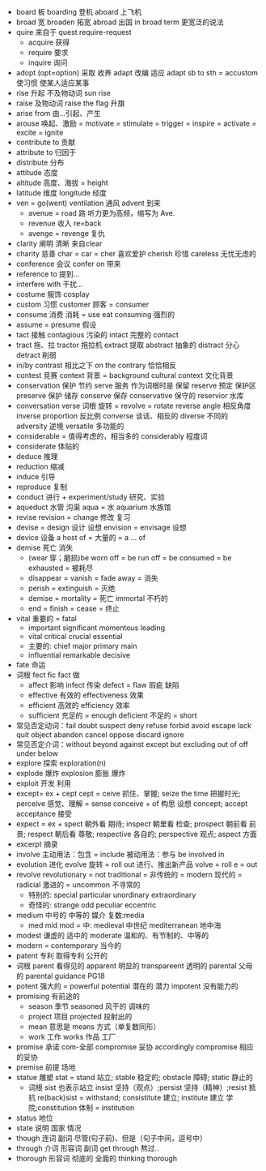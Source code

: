 * board 板 boarding 登机 aboard 上飞机 
* broad 宽 broaden 拓宽 abroad 出国 in broad term 更宽泛的说法
* quire 来自于 quest require-request
  * acquire 获得
  * require 要求
  * inquire 询问
* adopt (opt=option) 采取 收养 adapt 改编 适应 adapt sb to sth = accustom 使习惯 使某人适应某事
* rise 升起 不及物动词 sun rise
* raise 及物动词 raise the flag 升旗
* arise from 由...引起、产生
* arouse 唤起、激励 = motivate = stimulate = trigger = inspire = activate = excite = ignite
* contribute to 贡献
* attribute to 归因于
* distribute 分布
* attitude 态度
* altitude 高度、海拔 = height
* latitude 维度 longitude 经度
* ven = go(went) ventilation 通风 advent 到来
  * avenue = road 路 听力更为高频，缩写为 Ave.
  * revenue 收入 re=back
  * avenge = revenge 复仇
* clarity 阐明 清晰 来自clear
* charity 慈善 char = car = cher 喜欢爱护 cherish 珍惜 careless 无忧无虑的
* conference 会议 confer on 带来
* reference to 提到...
* interfere with 干扰...
* costume 服饰 cosplay
* custom 习惯 customer 顾客 = consumer
* consume 消费 消耗 = use eat consuming 强烈的
* assume = presume 假设
* tact 接触 contagious 污染的 intact 完整的 contact
* tract 拖、拉 tractor 拖拉机 extract 提取 abstract 抽象的 distract 分心 detract 削弱
* in/by contrast 相比之下 on the contrary 恰恰相反
* contest 竞赛 context 背景 = background cultural context 文化背景
* conservation 保护 节约 serve 服务 作为词根时是 保留 reserve 预定 保护区 preserve 保护 储存 conserve 保存 conservative 保守的 reservior 水库
* conversation verse 词根 旋转 = revolve = rotate reverse angle 相反角度 inverse proportion 反比例 converse 谈话、相反的 diverse 不同的 adversity 逆境 versatile 多功能的
* considerable = 值得考虑的，相当多的 considerably 程度词
* considerate 体贴的
* deduce 推理
* reduction 缩减
* induce 引导
* reproduce 复制
* conduct 进行 + experiment/study 研究、实验
* aqueduct 水管 沟渠 aqua = 水 aquarium 水族馆
* revise revision = change 修改 复习
* devise = design 设计 设想 envision = envisage 设想
* device 设备 a host of = 大量的 = a ... of
* demise 死亡 消失
  * (wear 穿；磨损)be worn off = be run off = be consumed = be exhausted = 被耗尽
  * disappear = vanish = fade away = 消失
  * perish = extinguish = 灭绝
  * demise = mortality = 死亡 immortal 不朽的
  * end = finish = cease = 终止
* vital 重要的 = fatal
  * important significant momentous leading
  * vital critical crucial essential
  * 主要的: chief major primary main
  * influential remarkable decisive
* fate 命运
* 词根 fect fic fact 做
  * affect 影响 infect 传染 defect = flaw 瑕疵 缺陷
  * effective 有效的 effectiveness 效果
  * efficient 高效的 efficiency 效率
  * sufficient 充足的 = enough deficient 不足的 = short
* 常见否定动词：fail doubt suspect deny refuse forbid avoid escape lack quit object abandon cancel oppose discard ignore
* 常见否定介词：without beyond against except but excluding out of off under below
* explore 探索 exploration(n)
* explode 爆炸 explosion 膨胀 爆炸
* exploit 开发 利用
* except= ex + cept cept = ceive 抓住、掌握; seize the time 把握时光; perceive 感觉、理解 = sense conceive + of 构思 设想 concept; accept acceptance 接受
* expect = ex + spect 朝外看 期待; inspect 朝里看 检查; prospect 朝前看 前景; respect 朝后看 尊敬; respective 各自的; perspective 观点; aspect 方面
* excerpt 摘录
* involve 主动用法：包含 = include 被动用法：参与 be involved in
* evolution 进化 evolve 旋转 = roll out 进行、推出新产品 volve = roll e = out
* revolve revolutionary = not traditional = 非传统的 = modern 现代的 = radicial 激进的 = uncommon 不寻常的
  * 特别的: special particular unordinary extraordinary
  * 奇怪的: strange odd peculiar eccentric
* medium 中号的 中等的 媒介 复数:media
  * med mid mod = 中: medieval 中世纪 mediterranean 地中海
* modest 谦虚的 适中的 moderate 温和的、有节制的、中等的
* modern = contemporary 当今的
* patent 专利 取得专利 公开的
* 词根 parent 看得见的 apparent 明显的 transpareent 透明的 parental 父母的 parental guidance PG18
* potent 强大的 = powerful potential 潜在的 潜力 impotent 没有能力的
* promising 有前途的
  * season 季节 seasoned 风干的 调味的
  * project 项目 projected 投射出的
  * mean 意思是 means 方式（单复数同形）
  * work 工作 works 作品 工厂
* promise 承诺 com-全部 compromise 妥协 accordingly compromise 相应的妥协
* premise 前提 场地 
* statue 雕塑 stat = stand 站立; stable 稳定的; obstacle 障碍; static 静止的
  * 词根 sist 也表示站立 insist 坚持（观点）;persist 坚持（精神）;resist 抵抗 re(back)sist = withstand; consistitute 建立; institute 建立 学院;constitution 体制 = institution 
* status 地位
* state 说明 国家 情况
* though 连词 副词 尽管(句子前)、但是（句子中间，逗号中）
* through 介词 形容词 副词 get through 熬过..
* thorough 形容词 彻底的 全面的 thinking thorough 
